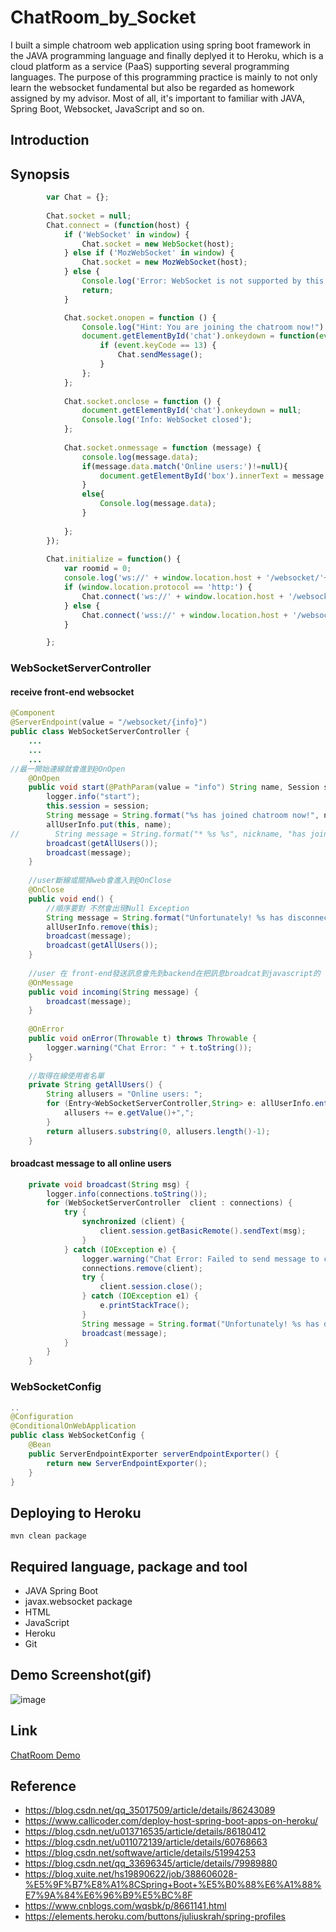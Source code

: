# ChatRoom_by_Socket
I built a simple chatroom web application using spring boot framework in the JAVA programming language and finally deplyed it to Heroku, which is a cloud platform as a service (PaaS) supporting several programming languages. The purpose of this programming practice is mainly to not only learn the websocket fundamental but also be regarded as homework assigned by my advisor. Most of all, it's important to familiar with JAVA, Spring Boot, Websocket, JavaScript and so on.

## Introduction

## Synopsis
``` Javascript
        var Chat = {};
   	 
        Chat.socket = null;
        Chat.connect = (function(host) {
            if ('WebSocket' in window) {
                Chat.socket = new WebSocket(host);
            } else if ('MozWebSocket' in window) {
                Chat.socket = new MozWebSocket(host);
            } else {
                Console.log('Error: WebSocket is not supported by this browser.');
                return;
            }

            Chat.socket.onopen = function () {
                Console.log("Hint: You are joining the chatroom now!")
                document.getElementById('chat').onkeydown = function(event) {
                    if (event.keyCode == 13) {
                        Chat.sendMessage();
                    }
                };
            };
 
            Chat.socket.onclose = function () {
                document.getElementById('chat').onkeydown = null;
                Console.log('Info: WebSocket closed');
            };
 
            Chat.socket.onmessage = function (message) {
            	console.log(message.data);
            	if(message.data.match('Online users:')!=null){
            		document.getElementById('box').innerText = message.data;
            	}
            	else{
            		Console.log(message.data);
            	}
                
            };
        });
 
        Chat.initialize = function() {
        	var roomid = 0;
        	console.log('ws://' + window.location.host + '/websocket/'+name);
            if (window.location.protocol == 'http:') {
                Chat.connect('ws://' + window.location.host + '/websocket/'+name);
            } else {
                Chat.connect('wss://' + window.location.host + '/websocket/'+name);
            }

        };
``` 

### WebSocketServerController
####   receive front-end websocket
``` Java
@Component
@ServerEndpoint(value = "/websocket/{info}")
public class WebSocketServerController {
    ...
    ...
    ...
//最一開始連線就會進到@OnOpen
    @OnOpen
    public void start(@PathParam(value = "info") String name, Session session) {
    	logger.info("start");
        this.session = session;
        String message = String.format("%s has joined chatroom now!", name);
        allUserInfo.put(this, name);
//        String message = String.format("* %s %s", nickname, "has joined.");
        broadcast(getAllUsers());
        broadcast(message);
    }
    
    //user斷線或關掉web會進入到@OnClose
    @OnClose
    public void end() {
    	//順序要對 不然會出現Null Exception
    	String message = String.format("Unfortunately! %s has disconnected!", allUserInfo.get(this));
    	allUserInfo.remove(this);
    	broadcast(message);
        broadcast(getAllUsers());        
    }
    
    //user 在 front-end發送訊息會先到backend在把訊息broadcat到javascript的  Chat.sendMessage
    @OnMessage
    public void incoming(String message) {
    	broadcast(message);
    }
 
    @OnError
    public void onError(Throwable t) throws Throwable {
        logger.warning("Chat Error: " + t.toString());
    }
    
    //取得在線使用者名單
    private String getAllUsers() {
    	String allusers = "Online users: ";
        for (Entry<WebSocketServerController,String> e: allUserInfo.entrySet()){
        	allusers += e.getValue()+",";
        }
        return allusers.substring(0, allusers.length()-1);
    }
``` 
####   broadcast message to all online users
``` Java
    private void broadcast(String msg) {
    	logger.info(connections.toString());
        for (WebSocketServerController  client : connections) {
            try {
                synchronized (client) {
                    client.session.getBasicRemote().sendText(msg);
                }
            } catch (IOException e) {
            	logger.warning("Chat Error: Failed to send message to client");
                connections.remove(client);
                try {
                    client.session.close();
                } catch (IOException e1) {
                    e.printStackTrace();
                }
                String message = String.format("Unfortunately! %s has disconnected!", name);
                broadcast(message);
            }
        }
    }
``` 
### WebSocketConfig
``` Java
..
@Configuration
@ConditionalOnWebApplication
public class WebSocketConfig {
	@Bean
    public ServerEndpointExporter serverEndpointExporter() {
        return new ServerEndpointExporter();
    }
}
``` 

## Deploying to Heroku
``` 
mvn clean package
``` 
## Required language, package and tool
* JAVA Spring Boot
* javax.websocket package
* HTML
* JavaScript
* Heroku
* Git

## Demo Screenshot(gif)
![image](https://i.imgur.com/4BdjD1V.gif)

## Link
[ChatRoom Demo](https://webforchatroom.herokuapp.com/)

## Reference
* https://blog.csdn.net/qq_35017509/article/details/86243089 
* https://www.callicoder.com/deploy-host-spring-boot-apps-on-heroku/
* https://blog.csdn.net/u013716535/article/details/86180412 
* https://blog.csdn.net/u011072139/article/details/60768663
* https://blog.csdn.net/softwave/article/details/51994253
* https://blog.csdn.net/qq_33696345/article/details/79989880
* https://blog.xuite.net/hs19890622/job/388606028-%E5%9F%B7%E8%A1%8CSpring+Boot+%E5%B0%88%E6%A1%88%E7%9A%84%E6%96%B9%E5%BC%8F 
* https://www.cnblogs.com/wqsbk/p/8661141.html
* https://elements.heroku.com/buttons/juliuskrah/spring-profiles
